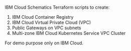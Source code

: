 IBM Cloud Schematics Terraform scripts to create:

1) IBM Cloud Container Registry
2) IBM Cloud Virtual Private Cloud (VPC)
3) Public Gateways on VPC subnets
4) Multi-zone IBM Cloud Kubernetes Service VPC Cluster

For demo purpose only on IBM Cloud.

